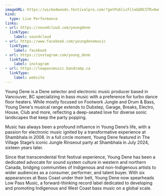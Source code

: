 ```yaml
---
imageURL: https://wickedwoods.festivalpro.com/?getPublicFile&ENCSTR=OwmVBlFgeSlGvXGXBFWc
kind:
  type: Live Performance
links:
- url: https://soundcloud.com/youngdene
  linkType:
    label: soundcloud
- url: https://www.facebook.com/youngdenemusic
  linkType:
    label: facebook
- url: https://instagram.com/young_dene
  linkType:
    label: instagram
- url: https://lowpassmusic.bandcamp.ca
  linkType:
    label: website
---
```

Young Dene is a Dene selector and electronic music producer based in Vancouver, BC specializing in bass music with a preference for turbo dance floor heaters. While mostly focused on Footwork Jungle and Drum & Bass, Young Dene's musical range extends to Dubstep, Garage, Breaks, Electro, House, Club and more, reflecting a deep-seated love for diverse sonic landscapes that keep the party popping. 

Music has always been a profound influence in Young Dene’s life, with a passion for electronic music ignited by a transformative experience at Shambhala in 2008. In a full circle moment, Young Dene featured in The Village Stage’s iconic Jungle Rinseout party at Shambhala in July 2024, sixteen years later.

Since that transcendental first festival experience, Young Dene has been a dedicated advocate for sound system culture in western and northern Canada, bridging communities of Indigenous and non-Indigenous artists to wider audiences as a consumer, performer, and talent buyer. With six appearances at Bass Coast under their belt, Young Dene now spearheads Low Pass Music, a forward-thinking record label dedicated to developing and promoting Indigenous and West Coast bass music on a global scale.
